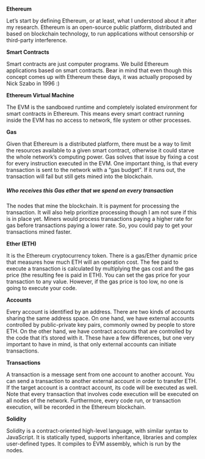 **Ethereum**

Let’s start by defining Ethereum, or at least, what I understood about it after my research. Ethereum is an open-source public platform, distributed and based on blockchain technology, to run applications without censorship or third-party interference.

**Smart Contracts**

Smart contracts are just computer programs. We build Ethereum applications based on smart contracts. Bear in mind that even though this concept comes up with Ethereum these days, it was actually proposed by Nick Szabo in 1996 :\)

**Ethereum Virtual Machine**

The EVM is the sandboxed runtime and completely isolated environment for smart contracts in Ethereum. This means every smart contract running inside the EVM has no access to network, file system or other processes.

**Gas**

Given that Ethereum is a distributed platform, there must be a way to limit the resources available to a given smart contract, otherwise it could starve the whole network’s computing power. Gas solves that issue by fixing a cost for every instruction executed in the EVM. One important thing, is that every transaction is sent to the network with a “gas budget”. If it runs out, the transaction will fail but still gets mined into the blockchain.

##### Who receives this Gas ether that we spend on every transaction

The nodes that mine the blockchain. It is payment for processing the transaction. It will also help prioritize processing though I am not sure if this is in place yet. Miners would process transactions paying a higher rate for gas before transactions paying a lower rate. So, you could pay to get your transactions mined faster. 

**Ether \(ETH\)**

It is the Ethereum cryptocurrency token. There is a gas/Ether dynamic price that measures how much ETH will an operation cost. The fee paid to execute a transaction is calculated by multiplying the gas cost and the gas price \(the resulting fee is paid in ETH\). You can set the gas price for your transaction to any value. However, if the gas price is too low, no one is going to execute your code.

**Accounts**

Every account is identified by an address. There are two kinds of accounts sharing the same address space. On one hand, we have external accounts controlled by public-private key pairs, commonly owned by people to store ETH. On the other hand, we have contract accounts that are controlled by the code that it’s stored with it. These have a few differences, but one very important to have in mind, is that only external accounts can initiate transactions.

**Transactions**

A transaction is a message sent from one account to another account. You can send a transaction to another external account in order to transfer ETH. If the target account is a contract account, its code will be executed as well. Note that every transaction that involves code execution will be executed on all nodes of the network. Furthermore, every code run, or transaction execution, will be recorded in the Ethereum blockchain.

**Solidity**

Solidity is a contract-oriented high-level language, with similar syntax to JavaScript. It is statically typed, supports inheritance, libraries and complex user-defined types. It compiles to EVM assembly, which is run by the nodes.

